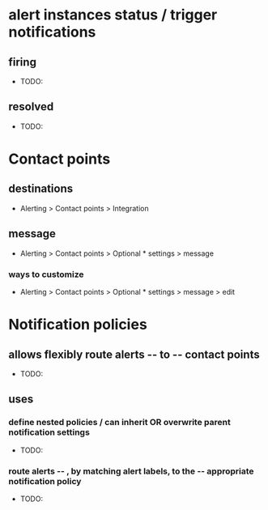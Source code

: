 
# alert instances status / trigger notifications
## firing
* TODO:
## resolved
* TODO:

# Contact points
## destinations
* Alerting > Contact points > Integration
## message
* Alerting > Contact points > Optional * settings > message
### ways to customize
* Alerting > Contact points > Optional * settings > message > edit

# Notification policies
## allows flexibly route alerts -- to -- contact points
* TODO:
## uses
### define nested policies / can inherit OR overwrite parent notification settings
* TODO:
### route alerts -- , by matching alert labels, to the -- appropriate notification policy
* TODO: